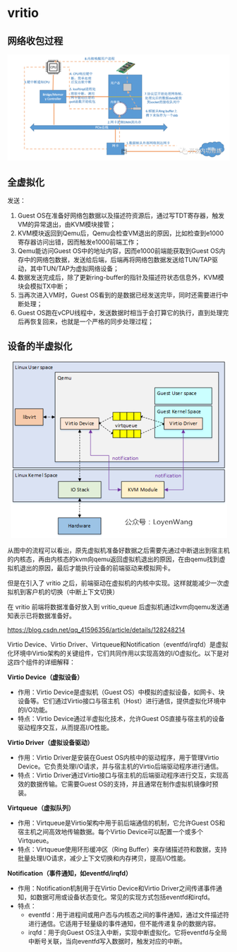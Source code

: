 # vritio

## 网络收包过程

![alt text](../image/网络收包过程.png)

## 全虚拟化

发送：

1. Guest OS在准备好网络包数据以及描述符资源后，通过写TDT寄存器，触发VM的异常退出，由KVM模块接管；
2. KVM模块返回到Qemu后，Qemu会检查VM退出的原因，比如检查到e1000寄存器访问出错，因而触发e1000前端工作；
3. Qemu能访问Guest OS中的地址内容，因而e1000前端能获取到Guest OS内存中的网络包数据，发送给后端，后端再将网络包数据发送给TUN/TAP驱动，其中TUN/TAP为虚拟网络设备；
4. 数据发送完成后，除了更新ring-buffer的指针及描述符状态信息外，KVM模块会模拟TX中断；
5. 当再次进入VM时，Guest OS看到的是数据已经发送完毕，同时还需要进行中断处理；
6. Guest OS跑在vCPU线程中，发送数据时相当于会打算它的执行，直到处理完后再恢复回来，也就是一个严格的同步处理过程；


## 设备的半虚拟化

![alt text](../image/vritio.png)

从图中的流程可以看出，原先虚拟机准备好数据之后需要先通过中断退出到宿主机的内核态，再由内核态的kvm向qemu返回虚拟机退出的原因，在由qemu找到虚拟机退出的原因，最后才能执行设备的前端驱动来模拟网卡。

但是在引入了 vritio 之后，前端驱动在虚拟机的内核中实现。这样就能减少一次虚拟机到客户机的切换（中断上下文切换）

在 vritio 前端将数据准备好放入到 vritio_queue 后虚拟机通过kvm向qemu发送通知表示已将数据准备好。

https://blog.csdn.net/qq_41596356/article/details/128248214

Virtio Device、Virtio Driver、Virtqueue和Notification（eventfd/irqfd）是虚拟化环境中Virtio架构的关键组件，它们共同作用以实现高效的I/O虚拟化。以下是对这四个组件的详细解释：

**Virtio Device（虚拟设备）**

- 作用：Virtio Device是虚拟机（Guest OS）中模拟的虚拟设备，如网卡、块设备等。它们通过Virtio接口与宿主机（Host）进行通信，提供虚拟化环境中的I/O功能。
- 特点：Virtio Device通过半虚拟化技术，允许Guest OS直接与宿主机的设备驱动程序交互，从而提高I/O性能。

**Virtio Driver（虚拟设备驱动）**

- 作用：Virtio Driver是安装在Guest OS内核中的驱动程序，用于管理Virtio Device。它负责处理I/O请求，并与宿主机的Virtio后端驱动程序进行通信。
- 特点：Virtio Driver通过Virtio接口与宿主机的后端驱动程序进行交互，实现高效的数据传输。它需要Guest OS的支持，并且通常在制作虚拟机镜像时预装。

**Virtqueue（虚拟队列）**

- 作用：Virtqueue是Virtio架构中用于前后端通信的机制，它允许Guest OS和宿主机之间高效地传输数据。每个Virtio Device可以配置一个或多个Virtqueue。
- 特点：Virtqueue使用环形缓冲区（Ring Buffer）来存储描述符和数据，支持批量处理I/O请求，减少上下文切换和内存拷贝，提高I/O性能。

**Notification（事件通知，如eventfd/irqfd）**

- 作用：Notification机制用于在Virtio Device和Virtio Driver之间传递事件通知，如数据可用或设备状态变化。常见的实现方式包括eventfd和irqfd。
- 特点：
  - eventfd：用于进程间或用户态与内核态之间的事件通知，通过文件描述符进行通信。它适用于轻量级的事件通知，但不能传递复杂的数据内容。
  - irqfd：用于向Guest OS注入中断，实现中断虚拟化。它将eventfd与全局中断号关联，当向eventfd写入数据时，触发对应的中断。